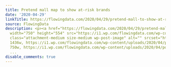```yaml
---
title: Pretend mall map to show at-risk brands
date: '2020-04-29'
linkTitle: https://flowingdata.com/2020/04/29/pretend-mall-to-show-at-risk-brands/
source: FlowingData
description: <p><a href="https://flowingdata.com/2020/04/29/pretend-mall-to-show-at-risk-brands/"><img
  width="750" height="554" src="https://i1.wp.com/flowingdata.com/wp-content/uploads/2020/04/possible-closures.png?fit=750%2C554&amp;ssl=1"
  class="attachment-medium size-medium wp-post-image" alt="" srcset="https://i1.wp.com/flowingdata.com/wp-content/uploads/2020/04/possible-closures.png?w=1436&amp;ssl=1
  1436w, https://i1.wp.com/flowingdata.com/wp-content/uploads/2020/04/possible-closures.png?resize=750%2C554&amp;ssl=1
  750w, https://i1.wp.com/flowingdata.com/wp-content/uploads/2020/04/possible-closures.png
  ...
disable_comments: true
---
```

<p><a href="https://flowingdata.com/2020/04/29/pretend-mall-to-show-at-risk-brands/"><img width="750" height="554" src="https://i1.wp.com/flowingdata.com/wp-content/uploads/2020/04/possible-closures.png?fit=750%2C554&amp;ssl=1" class="attachment-medium size-medium wp-post-image" alt="" srcset="https://i1.wp.com/flowingdata.com/wp-content/uploads/2020/04/possible-closures.png?w=1436&amp;ssl=1 1436w, https://i1.wp.com/flowingdata.com/wp-content/uploads/2020/04/possible-closures.png?resize=750%2C554&amp;ssl=1 750w, https://i1.wp.com/flowingdata.com/wp-content/uploads/2020/04/possible-closures.png ...